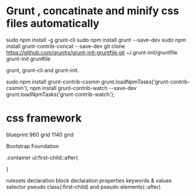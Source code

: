# Grunt , concatinate and minify css files automatically

sudo npm install -g grunt-cli
sudo npm install grunt --save-dev
sudo npm install grunt-contrib-concat --save-dev
git clone https://github.com/gruntjs/grunt-init-gruntfile.git ~/.grunt-init/gruntfile
grunt-init gruntfile

grunt, grunt-cli and grunt-init.

sudo npm install grunt-contrib-cssmin
grunt.loadNpmTasks('grunt-contrib-cssmin');
npm install grunt-contrib-watch --save-dev
grunt.loadNpmTasks('grunt-contrib-watch');


# css framework

blueprint
960 grid
1140 grid

Bootstrap
Foundation

.container ul:first-child::after{

}

rulesets
declaration block
declaration
properties
keywords & values
selector
pseudo class(:first-child) and pseudo elements(::after)
